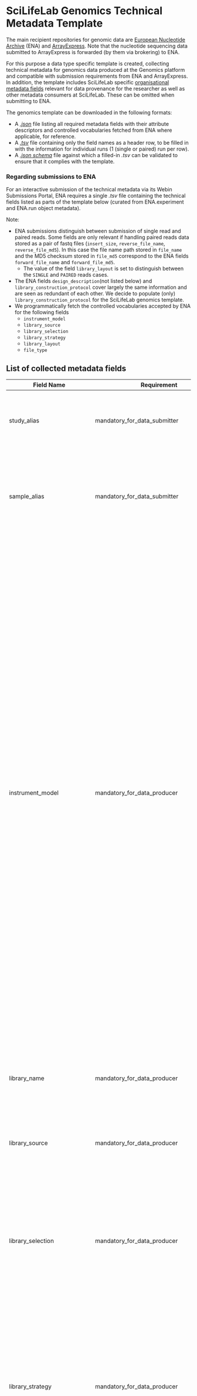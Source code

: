 # SciLifeLab Genomics Technical Metadata Template
The main recipient repositories for genomic data are [European Nucleotide Archive](https://www.ebi.ac.uk/ena/) (ENA) and [ArrayExpress](https://www.ebi.ac.uk/biostudies/arrayexpress). Note that the nucleotide sequencing data submitted to ArrayExpress is forwarded (by them via brokering) to ENA.

For this purpose a data type specific template is created, collecting technical metadata for genomics data produced at the Genomics platform and compatible with submission requirements from ENA and ArrayExpress. In addition, the template includes SciLifeLab specific [organisational metadata fields](https://github.com/ScilifelabDataCentre/scilifelab-metadata-templates/blob/main/organisational_metadata_fields.yml) relevant for data provenance for the researcher as well as other metadata consumers at SciLifeLab. These can be omitted when submitting to ENA. 

The genomics template can be downloaded in the following formats:

- A [_.json_](https://github.com/ScilifelabDataCentre/scilifelab-metadata-templates/blob/main/genomics/genomics_technical_metadata.json) file listing all required metadata fields with their attribute descriptors and controlled vocabularies fetched from ENA where applicable, for reference. 
- A [ _.tsv_](https://github.com/ScilifelabDataCentre/scilifelab-metadata-templates/blob/main/genomics/genomics_technical_metadata.tsv) file containing only the field names as a header row, to be filled in with the information for individual runs (1 (single or paired) run per row). 
- A [_.json schema_](https://github.com/ScilifelabDataCentre/scilifelab-metadata-templates/blob/main/genomics/genomics_technical_metadata_schema.json) file against which a filled-in _.tsv_ can be validated to ensure that it complies with the template. 


### Regarding submissions to ENA

For an interactive submission of the technical metadata via its Webin Submissions Portal, ENA requires a single _.tsv_ file containing the technical fields listed as parts of the template below (curated from ENA.experiment and ENA.run object metadata). 

Note: 
- ENA submissions distinguish between submission of single read and paired reads. Some fields are only relevant if handling paired reads data stored as a pair of fastq files (`insert_size`, `reverse_file_name`, `reverse_file_md5`). In this case the file name path stored in `file_name` and the MD5 checksum stored in `file_md5` correspond to the ENA fields `forward_file_name` and `forward_file_md5`. 
    - The value of the field `library_layout` is set to distinguish between the `SINGLE` and `PAIRED` reads cases. 
- The ENA fields `design_description`(not listed below) and `library_construction_protocol` cover largely the same information and are seen as redundant of each other. We decide to populate (only) `library_construction_protocol` for the SciLifeLab genomics template. 
- We programmatically fetch the controlled vocabularies accepted by ENA for the following fields
    - `instrument_model`
    - `library_source`
    - `library_selection`
    - `library_strategy`
    - `library_layout`
    - `file_type`


## List of collected metadata fields
<!-- START OF OVERVIEW TABLE -->
| Field Name | Requirement | Description | Controlled vocabulary |
| ---------- | ---------- | ------------ | ---------- |
| study_alias | mandatory_for_data_submitter | Accession number of the study (PRJEBxxxxxx), e.g. from the Studies report in the ENA Webin Portal.  |  
| sample_alias | mandatory_for_data_submitter | Accession number of the sample (SAMEAxxxxxx or ERSxxxxxx) that the sequencing where made on, from the Samples report in the ENA Webin Portal.  |  
| instrument_model | mandatory_for_data_producer | Model of the sequencing instrument.  | 454 GS, 454 GS 20, 454 GS FLX, 454 GS FLX Titanium, 454 GS FLX+, 454 GS Junior, AB 310 Genetic Analyzer, AB 3130 Genetic Analyzer, AB 3130xL Genetic Analyzer, AB 3500 Genetic Analyzer, AB 3500xL Genetic Analyzer, AB 3730 Genetic Analyzer, AB 3730xL Genetic Analyzer, AB 5500 Genetic Analyzer, AB 5500xl Genetic Analyzer, AB 5500xl-W Genetic Analysis System, AB SOLiD 3 Plus System, AB SOLiD 4 System, AB SOLiD 4hq System, AB SOLiD PI System, AB SOLiD System, AB SOLiD System 2.0, AB SOLiD System 3.0, BGISEQ-50, BGISEQ-500, Complete Genomics, DNBSEQ-G400, DNBSEQ-G400 FAST, DNBSEQ-G50, DNBSEQ-G800, DNBSEQ-T10x4RS, DNBSEQ-T7, Element AVITI, FASTASeq 300, GENIUS, GS111, Genapsys Sequencer, GenoCare 1600, GenoLab M, GridION, Helicos HeliScope, HiSeq X Five, HiSeq X Ten, Illumina Genome Analyzer, Illumina Genome Analyzer II, Illumina Genome Analyzer IIx, Illumina HiScanSQ, Illumina HiSeq 1000, Illumina HiSeq 1500, Illumina HiSeq 2000, Illumina HiSeq 2500, Illumina HiSeq 3000, Illumina HiSeq 4000, Illumina HiSeq X, Illumina MiSeq, Illumina MiniSeq, Illumina NovaSeq 6000, Illumina NovaSeq X, Illumina NovaSeq X Plus, Illumina iSeq 100, Ion GeneStudio S5, Ion GeneStudio S5 Plus, Ion GeneStudio S5 Prime, Ion Torrent Genexus, Ion Torrent PGM, Ion Torrent Proton, Ion Torrent S5, Ion Torrent S5 XL, MGISEQ-2000RS, MinION, NextSeq 1000, NextSeq 2000, NextSeq 500, NextSeq 550, Onso, PacBio RS, PacBio RS II, PromethION, Revio, Sentosa SQ301, Sequel, Sequel II, Sequel IIe, Tapestri, UG 100, Vega, unspecified 
| library_name | mandatory_for_data_producer | The data producer's name for this library. Can be modified by submitter if desired. Should be unique per file (pair).  |  
| library_source | mandatory_for_data_producer | Specifies the type of source material that is being sequenced.  | GENOMIC, GENOMIC SINGLE CELL, TRANSCRIPTOMIC, TRANSCRIPTOMIC SINGLE CELL, METAGENOMIC, METATRANSCRIPTOMIC, SYNTHETIC, VIRAL RNA, OTHER 
| library_selection | mandatory_for_data_producer | Method used to enrich the target in the sequence library preparation.  | RANDOM, PCR, RANDOM PCR, RT-PCR, HMPR, MF, repeat fractionation, size fractionation, MSLL, cDNA, cDNA_randomPriming, cDNA_oligo_dT, PolyA, Oligo-dT, Inverse rRNA, Inverse rRNA selection, ChIP, ChIP-Seq, MNase, DNase, Hybrid Selection, Reduced Representation, Restriction Digest, 5-methylcytidine antibody, MBD2 protein methyl-CpG binding domain, CAGE, RACE, MDA, padlock probes capture method, other, unspecified 
| library_strategy | mandatory_for_data_producer | Sequencing technique used for this library.  | WGS, WGA, WXS, RNA-Seq, ssRNA-seq, snRNA-seq, miRNA-Seq, ncRNA-Seq, FL-cDNA, EST, Hi-C, ATAC-seq, WCS, RAD-Seq, CLONE, POOLCLONE, AMPLICON, CLONEEND, FINISHING, ChIP-Seq, MNase-Seq, DNase-Hypersensitivity, Bisulfite-Seq, CTS, MRE-Seq, MeDIP-Seq, MBD-Seq, Tn-Seq, VALIDATION, FAIRE-seq, SELEX, RIP-Seq, ChIA-PET, Synthetic-Long-Read, Targeted-Capture, Tethered Chromatin Conformation Capture, NOMe-Seq, ChM-Seq, GBS, Ribo-Seq, OTHER 
| library_layout | mandatory_for_data_producer | Specifies whether to expect single or paired configuration of reads.  | SINGLE, PAIRED 
| insert_size | mandatory_for_data_producer_if_paired_reads | The average size of the fragments that are being sequenced, not the length of the reads.  |  
| library_construction_protocol | mandatory_for_data_producer | Free form text describing the protocol by which the sequencing library was constructed. Can be extended by submitter if necessary.  |  
| file_type | mandatory_for_data_producer | The run data file model.  | sra, srf, sff, fastq, fasta, tab, 454_native, 454_native_seq, 454_native_qual, Helicos_native, Illumina_native, Illumina_native_seq, Illumina_native_prb, Illumina_native_int, Illumina_native_qseq, Illumina_native_scarf, SOLiD_native, SOLiD_native_csfasta, SOLiD_native_qual, PacBio_HDF5, bam, cram, CompleteGenomics_native, OxfordNanopore_native 
| file_name | mandatory_for_data_producer | The name or relative pathname of a (forward) run data file.  If handling paired fastq files put the forward run data file name here.  |  
| file_md5 | mandatory_for_data_producer | The MD5 checksum of the (forward) file. If handling paired fastq files put the MD5 checksum of the forward run data file here.  |  
| reverse_file_name | mandatory_for_data_producer_if_paired_reads | The name or relative pathname of a run data file. This field is only used for paired fastq files.  |  
| reverse_file_md5 | mandatory_for_data_producer_if_paired_reads | The MD5 checksum of the reverse file. This field is used only for paired fastq files.  |  
| scilifelab_unit | mandatory_for_data_producer | SciLifeLab infrastructure unit that generated the associated data and metadata.  | National Genomics Infrastructure, Ancient DNA 
| unit_internal_project_id | mandatory_for_data_producer | Project ID as assigned by the unit.  |  
| order_id | optional_for_data_producer | Order ID associated with the data and metadata delivery, if applicable.  |  
| experimental_sample_id | mandatory_for_data_producer | Experimental Sample IDs as assigned by the unit, 1 exp sample = 1 data file (pair).  |  
| associated_sample_id | optional_for_data_producer | Associated sample ID as shared by the researcher with the unit.  |  
| delivery_date | mandatory_for_data_producer | Date of delivery of metadata and data.  |  
| template_name | mandatory_for_data_producer | Name of the SciLifeLab metadata template used to collect the metadata.  |  
| template_version | mandatory_for_data_producer | Version of the metadata template used to collect the metadata.  |  
<!-- END OF OVERVIEW TABLE -->



## How to generate the template files

The template files (_.tsv_, _.json_) are generated by the script [scripts/create_genomics_template.py](https://github.com/ScilifelabDataCentre/scilifelab-metadata-templates/blob/main/genomics/scripts/create_genomics_template.py) by merging the relevant technical fields (stored with controlled vocabularies in [technical_metadata_fields_incl_ENA_CVs.json](https://github.com/ScilifelabDataCentre/scilifelab-metadata-templates/tree/main/genomics/technical_metadata_fields_incl_ENA_CVs.json)) with the SciLifeLab organisational metadata fields specified in [../organisation_metadata_fields.yml](https://github.com/ScilifelabDataCentre/scilifelab-metadata-templates/blob/main/organisational_metadata_fields.yml).

Within the [scripts](https://github.com/ScilifelabDataCentre/scilifelab-metadata-templates/tree/main/genomics/scripts) folder [update_ENA_controlled_vocabs_.py](https://github.com/ScilifelabDataCentre/scilifelab-metadata-templates/blob/main/genomics/scripts/update_ENA_controlled_vocabs.py) fetches the controlled vocabularies for relevant fields from ENA's _xsd_ schema files stored at https://github.com/enasequence/webin-xml/tree/master/src/main/resources/uk/ac/ebi/ena/sra/schema. This script is based on the script [template_updater.py](https://github.com/ELIXIR-Belgium/ENA-metadata-templates/blob/main/scripts/template_updater.py), copyright @ Elixir Belgium and licensed under the MIT license.

To regenerate, execute the following steps from the `scripts` folder. 
Install dependencies
```
pip install -r requirements.txt
```
If necessary, re-fetch ENA controlled vocabulary terms 
```
python update_ENA_controlled_vocabs.py
```
Recreate templates
```
python create_genomics_template.py
```


